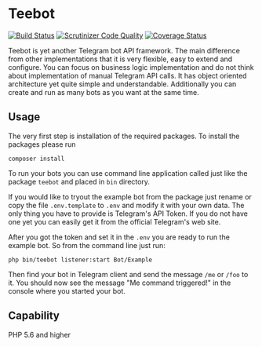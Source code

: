 Teebot
========

[![Build Status](https://travis-ci.org/rudestan/Teebot.svg?branch=master)](https://travis-ci.org/rudestan/Teebot) [![Scrutinizer Code Quality](https://scrutinizer-ci.com/g/rudestan/Teebot/badges/quality-score.png?b=master)](https://scrutinizer-ci.com/g/rudestan/Teebot/?branch=master) [![Coverage Status](https://coveralls.io/repos/github/rudestan/Teebot/badge.svg?branch=master)](https://coveralls.io/github/rudestan/Teebot?branch=master)

Teebot is yet another Telegram bot API framework. The main difference from other implementations that
it is very flexible, easy to extend and configure. You can focus on business logic implementation and
do not think about implementation of manual Telegram API calls. It has object oriented architecture yet
quite simple and understandable. Additionally you can create and run as many bots as you want at the same
time.

## Usage

The very first step is installation of the required packages. To install the packages please run

```composer install```

To run your bots you can use command line application called just like the package ```teebot```
and placed in ```bin``` directory.
 
If you would like to tryout the example bot from the package just rename or copy the file ```.env.template``` to ```.env``` and
modify it with your own data. The only thing you have to provide is Telegram's API Token. If you do not have
one yet you can easily get it from the official Telegram's web site.

After you got the token and set it in the ```.env``` you are ready to run the example bot. So from
the command line just run:

```php bin/teebot listener:start Bot/Example```

Then find your bot in Telegram client and send the message ```/me``` or ```/foo``` to it. You should now
see the message "Me command triggered!" in the console where you started your bot.

## Capability

PHP 5.6 and higher